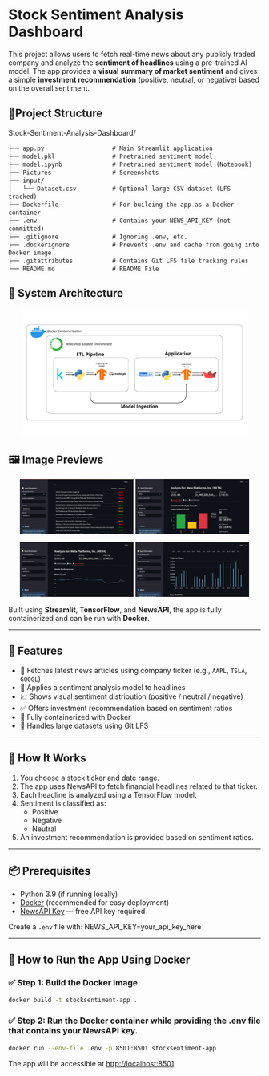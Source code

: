 # Stock Sentiment Analysis Dashboard

This project allows users to fetch real-time news about any publicly traded company and analyze the **sentiment of headlines** using a pre-trained AI model. The app provides a **visual summary of market sentiment** and gives a simple **investment recommendation** (positive, neutral, or negative) based on the overall sentiment.


## 📁Project Structure
Stock-Sentiment-Analysis-Dashboard/
```
├── app.py                   # Main Streamlit application
├── model.pkl                # Pretrained sentiment model 
├── model.ipynb              # Pretrained sentiment model (Notebook)
├── Pictures                 # Screenshots
├── input/
│   └── Dataset.csv          # Optional large CSV dataset (LFS tracked)
├── Dockerfile               # For building the app as a Docker container
├── .env                     # Contains your NEWS_API_KEY (not committed)
├── .gitignore               # Ignoring .env, etc.
├── .dockerignore            # Prevents .env and cache from going into Docker image
├── .gitattributes           # Contains Git LFS file tracking rules
└── README.md                # README File
```

## 🧱 System Architecture

<p align="center">
  <img src="Pictures/architecture _corrected.png" alt="Stock Sentiment Analysis Architecture" width="90%">
</p>

## 🖼️ Image Previews
<!-- 📸 Image Previews -->
<p align="center">
  <img src="Pictures/news_sentiment_meta.png" width="45%" alt="News Sentiment Meta"/>
  <img src="Pictures/Meta_analysis.png" width="45%" alt="Meta Sentiment Analysis"/>
</p>

<p align="center">
  <img src="Pictures/Meta_Perfomance.png" width="45%" alt="Meta Performance Chart"/>
  <img src="Pictures/volume_chart_META.png" width="45%" alt="Volume Chart for Meta"/>
</p>



Built using **Streamlit**, **TensorFlow**, and **NewsAPI**, the app is fully containerized and can be run with **Docker**.

---

## 🚀 Features

- 🔎 Fetches latest news articles using company ticker (e.g., `AAPL`, `TSLA`, `GOOGL`)
- 💬 Applies a sentiment analysis model to headlines
- 📈 Shows visual sentiment distribution (positive / neutral / negative)
- ✅ Offers investment recommendation based on sentiment ratios
- 🐳 Fully containerized with Docker
- 🔐 Handles large datasets using Git LFS

---

## 🧠 How It Works

1. You choose a stock ticker and date range.
2. The app uses NewsAPI to fetch financial headlines related to that ticker.
3. Each headline is analyzed using a TensorFlow model.
4. Sentiment is classified as:
   - Positive 
   - Negative 
   - Neutral 
5. An investment recommendation is provided based on sentiment ratios.

---

## 📦 Prerequisites

- Python 3.9 (if running locally)
- [Docker](https://www.docker.com/get-started) (recommended for easy deployment)
- [NewsAPI Key](https://newsapi.org/) — free API key required

Create a `.env` file with:
NEWS_API_KEY=your_api_key_here


---

## 🐳 How to Run the App Using Docker

### ✅ Step 1: Build the Docker image

```bash
docker build -t stocksentiment-app .
```
### ✅ Step 2: Run the Docker container while providing the .env file that contains your NewsAPI key.
```bash
docker run --env-file .env -p 8501:8501 stocksentiment-app
```

The app will be accessible at [http://localhost:8501](http://localhost:8501)

